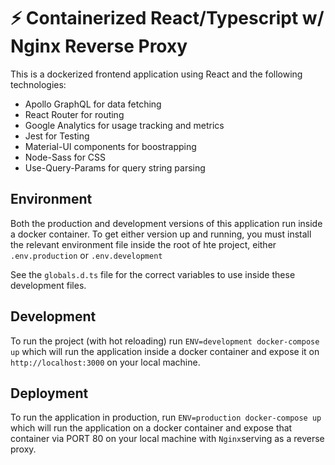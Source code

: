 # ⚡ Containerized React/Typescript w/ Nginx Reverse Proxy

This is a dockerized frontend application using React and the following technologies:

- Apollo GraphQL for data fetching
- React Router for routing
- Google Analytics for usage tracking and metrics
- Jest for Testing
- Material-UI components for boostrapping
- Node-Sass for CSS
- Use-Query-Params for query string parsing

## Environment

Both the production and development versions of this application run inside a docker container. To get either version up and running, you must install the relevant environment file inside the root of hte project, either `.env.production` or `.env.development`

See the `globals.d.ts` file for the correct variables to use inside these development files.

## Development

To run the project (with hot reloading) run `ENV=development docker-compose up` which will run the application inside a docker container and expose it on `http://localhost:3000` on your local machine.

## Deployment

To run the application in production, run `ENV=production docker-compose up` which will run the application on a docker container and expose that container via PORT 80 on your local machine with `Nginx`serving as a reverse proxy.
